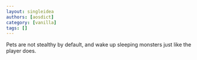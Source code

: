 ```yaml
---
layout: singleidea
authors: [aosdict]
category: [vanilla]
tags: []
---
```

Pets are not stealthy by default, and wake up sleeping monsters just like the player does.
